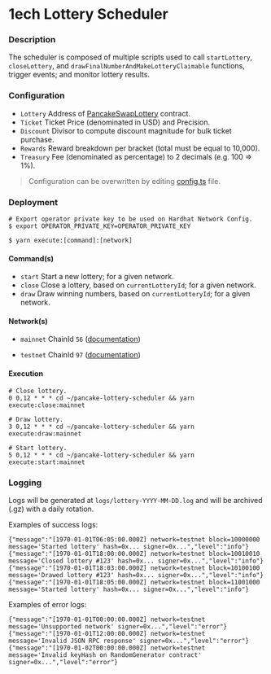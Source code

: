 # 1ech Lottery Scheduler

### Description

The scheduler is composed of multiple scripts used to call `startLottery`, `closeLottery`, and `drawFinalNumberAndMakeLotteryClaimable` functions, trigger events; and monitor lottery results.

### Configuration

- `Lottery` Address of [PancakeSwapLottery](https://github.com/pancakeswap/pancake-contracts/tree/master/projects/lottery) contract.
- `Ticket` Ticket Price (denominated in USD) and Precision.
- `Discount` Divisor to compute discount magnitude for bulk ticket purchase.
- `Rewards` Reward breakdown per bracket (total must be equal to 10,000).
- `Treasury` Fee (denominated as percentage) to 2 decimals (e.g. 100 => 1%).

> Configuration can be overwritten by editing [config.ts](config.ts) file.

### Deployment

```shell script
# Export operator private key to be used on Hardhat Network Config.
$ export OPERATOR_PRIVATE_KEY=OPERATOR_PRIVATE_KEY

$ yarn execute:[command]:[network]
```

#### Command(s)

- `start` Start a new lottery; for a given network.
- `close` Close a lottery, based on `currentLotteryId`; for a given network.
- `draw` Draw winning numbers, based on `currentLotteryId`; for a given network.

#### Network(s)

- `mainnet` ChainId `56` ([documentation](https://docs.binance.org/smart-chain/developer/rpc.html#mainnetchainid-0x38-56-in-decimal))

- `testnet` ChainId `97` ([documentation](https://docs.binance.org/smart-chain/developer/rpc.html#testnetchainid-0x61-97-in-decimal))

#### Execution

```shell script
# Close lottery.
0 0,12 * * * cd ~/pancake-lottery-scheduler && yarn execute:close:mainnet

# Draw lottery.
3 0,12 * * * cd ~/pancake-lottery-scheduler && yarn execute:draw:mainnet

# Start lottery.
5 0,12 * * * cd ~/pancake-lottery-scheduler && yarn execute:start:mainnet
```

### Logging

Logs will be generated at `logs/lottery-YYYY-MM-DD.log` and will be archived (.gz) with a daily rotation.

Examples of success logs:

```log
{"message":"[1970-01-01T06:05:00.000Z] network=testnet block=10000000 message='Started lottery' hash=0x... signer=0x...","level":"info"}
{"message":"[1970-01-01T18:00:00.000Z] network=testnet block=10010010 message='Closed lottery #123' hash=0x... signer=0x...","level":"info"}
{"message":"[1970-01-01T18:03:00.000Z] network=testnet block=10100100 message='Drawed lottery #123' hash=0x... signer=0x...","level":"info"}
{"message":"[1970-01-01T18:05:00.000Z] network=testnet block=11001000 message='Started lottery' hash=0x... signer=0x...","level":"info"}
```

Examples of error logs:

```log
{"message":"[1970-01-01T00:00:00.000Z] network=testnet message='Unsupported network' signer=0x...","level":"error"}
{"message":"[1970-01-01T12:00:00.000Z] network=testnet message='Invalid JSON RPC response' signer=0x...","level":"error"}
{"message":"[1970-01-02T00:00:00.000Z] network=testnet message='Invalid keyHash on RandomGenerator contract' signer=0x...","level":"error"}
```
